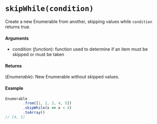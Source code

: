 # `skipWhile(condition)`

Create a new Enumerable from another, skipping values while `condition` returns true.

#### Arguments

- condition (*function*): function used to determine if an item must be skipped or must be taken

#### Returns

(*Enumerable*): New Enumerable without skipped values.

#### Example

```js
Enumerable
        .from([1, 2, 3, 4, 5])
        .skipWhile(x => x < 4)
        .toArray()
// [4, 5]
```
